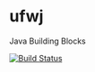 # ufwj
Java Building Blocks

[![Build Status](https://travis-ci.org/mrbald/ufwj.svg?branch=master)](https://travis-ci.org/mrbald/ufwj)
